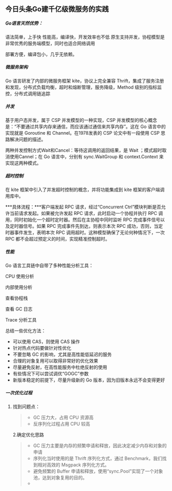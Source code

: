## 今日头条Go建千亿级微服务的实践



##### Go语言天然优势：

语法简单，上手快 性能高，编译快，开发效率也不低 原生支持并发，协程模型是非常优秀的服务端模型，同时也适合网络调用

部署方便，编译包小，几乎无依赖。

##### 微服务架构

Go 语言研发了内部的微服务框架 kite，协议上完全兼容 Thrift，集成了服务注册和发现，分布式负载均衡，超时和熔断管理，服务降级，Method 级别的指标监控，分布式调用链追踪

##### 并发

基于用户态并发，属于 CSP 并发模型的一种实现，CSP 并发模型的核心概念是：“不要通过共享内存来通信，而应该通过通信来共享内存”。这在 Go 语言中的实现就是 Goroutine 和 Channel。在1978发表的 CSP 论文中有一段使用 CSP 思路解决问题的描述。

两种并发控制方式Wait和Cancel：等待这调用的返回结果，是 Wait ；模式超时取消使用Cannel；在 Go 语言中，分别有 sync.WaitGroup 和 context.Context 来实现这两种模式。

##### 超时控制

在 kite 框架中引入了并发超时控制的概念，并将功能集成到 kite 框架的客户端调用库中。

***具体流程：***客户端发起 RPC 请求，经过“Concurrent Ctrl”模块判断是否允许当前请求发起。如果被允许发起 RPC 请求，此时启动一个协程并执行 RPC 调用，同时初始化一个超时定时器。然后在主协程中同时监听 RPC 完成事件信号以及定时器信号。如果 RPC 完成事件先到达，则表示本次 RPC 成功，否则，当定时器事件发生，表明本次 RPC 调用超时。这种模型确保了无论何种情况下，一次 RPC 都不会超过预定义的时间，实现精准控制超时。

##### 性能

Go 语言工具链中自带了多种性能分析工具：

CPU 使用分析

内部使用分析

查看协程栈

查看 GC 日志

Trace 分析工具

总结一些优化方法：

- 可以使用 CAS，则使用 CAS 操作
- 针对热点代码要做针对性优化
- 不要忽略 GC 的影响，尤其是高性能低延迟的服务
- 合理的对象复用可以取得非常好的优化效果
- 尽量避免反射，在高性能服务中杜绝反射的使用
- 有些情况下可以尝试调优“GOGC”参数
- 新版本稳定的前提下，尽量升级新的 Go 版本，因为旧版本永远不会变得更好

##### 一次优化过程

1. 找到问题点：

   > - GC 压力大，占用 CPU 资源高
   > - 反序列化过程占用 CPU 较高

   2.确定优化思路

   > - GC 压力主要是内存的频繁申请和释放，因此决定减少内存和对象的申请
   > - 序列化当时使用的是 Thrift 序列化方式，通过 Benchmark，我们找到相对高效的 Msgpack 序列化方式。
   > - 避免频繁的 Buffer 申请和释放，使用“sync.Pool”实现了一个对象池，达到对象复用的目的。
   > - 

